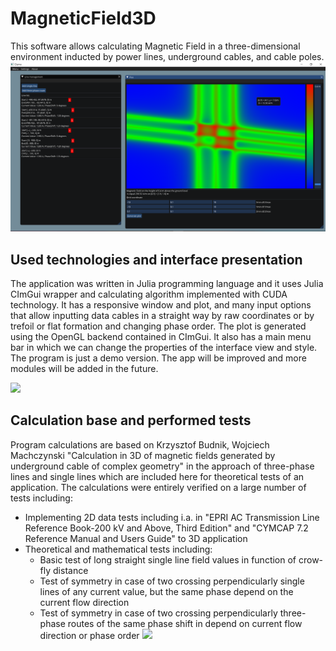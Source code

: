 # MagneticField3D
This software allows calculating Magnetic Field in a three-dimensional environment inducted by power lines, underground cables, and cable poles.
![demo](demo/demo.PNG)
## Used technologies and interface presentation
The application was written in Julia programming language and it uses Julia CImGui wrapper and calculating algorithm implemented with CUDA technology. It has a responsive window and plot, and many input options that allow inputting data cables in a straight way by raw coordinates or by trefoil or flat formation and changing phase order. The plot is generated using the OpenGL backend contained in CImGui. It also has a main menu bar in which we can change the properties of the interface view and style. The program is just a demo version. The app will be improved and more modules will be added in the future.


[<img src="[https://i.vimeocdn.com/video/817896628_640.webp](https://i.vimeocdn.com/video/817896628-2a2b0d50cdadb59c1c453d5a00e4e15d5b70b1140cdea64c267ed22905db832c-d?mw=1100&mh=575)" width="640">](https://vimeo.com/362909878 "Interface presentation")
## Calculation base and performed tests
Program calculations are based on Krzysztof Budnik, Wojciech Machczynski "Calculation in 3D of magnetic fields generated by underground cable of complex geometry" in the approach of three-phase lines and single lines which are included here for theoretical tests of an application.
The calculations were entirely verified on a large number of tests including:
- Implementing 2D data tests including i.a. in "EPRI AC Transmission Line Reference Book-200 kV and Above, Third Edition" and "CYMCAP 7.2 Reference Manual and Users Guide" to 3D application
- Theoretical and mathematical tests including:
  - Basic test of long straight single line field values in function of crow-fly distance
  - Test of symmetry in case of two crossing perpendicularly single lines of any current value, but the same phase depend on the current flow direction
  - Test of symmetry in case of two crossing perpendicularly three-phase routes of the same phase shift in depend on current flow direction or phase order
[<img src="[https://i.vimeocdn.com/video/818182881_640.webp](https://i.vimeocdn.com/video/818182881-5d45b9d613b37dfc93c61dec7fb829c798319d3ff7dfb1fd342d7d46858b3c74-d?mw=960&mh=540)https://i.vimeocdn.com/video/818182881-5d45b9d613b37dfc93c61dec7fb829c798319d3ff7dfb1fd342d7d46858b3c74-d?mw=960&mh=540" width="640">](https://vimeo.com/363038391 "Performed symmetry tests")
